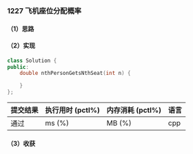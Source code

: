 ### 1227 飞机座位分配概率

#### （1）思路

#### （2）实现

```cpp
class Solution {
public:
    double nthPersonGetsNthSeat(int n) {

    }
};
```

| 提交结果 | 执行用时 (pctl%) | 内存消耗 (pctl%) | 语言 |
|:---------|:-----------------|:-----------------|:-----|
| 通过     |  ms (%)   |  MB (%)  | cpp  |

#### （3）收获
